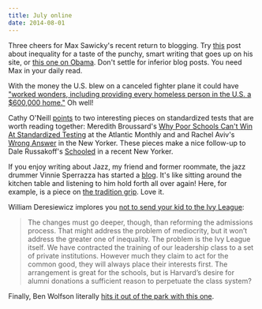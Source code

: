 ```yaml
---
title: July online
date: 2014-08-01
---
```


Three cheers for Max Sawicky's recent return to blogging. Try
[this](http://maxspeak.net/who-cares-about-inequality/) post about inequality
for a taste of the punchy, smart writing that goes up on his site, or
[this one on Obama](http://maxspeak.net/guess-ill-have-to-dream-the-rest/).
Don't settle for inferior blog posts. You need Max in your daily read.

With the money the U.S. blew on a canceled fighter plane it could have ["worked
wonders, including providing every homeless person in the U.S. a $600,000
home."](http://thinkprogress.org/world/2014/07/09/3458101/f35-boondoggle-fail/)
Oh well!

Cathy O'Neill
[points](http://mathbabe.org/2014/07/16/two-great-articles-about-standardized-tests/)
to two interesting pieces on standardized tests that are worth reading
together: Meredith Broussard's
[Why Poor Schools Can't Win At Standardized Testing](http://www.theatlantic.com/features/archive/2014/07/why-poor-schools-cant-win-at-standardized-testing/374287/)
at the Atlantic Monthly and and Rachel Aviv's
[Wrong Answer](http://www.newyorker.com/magazine/2014/07/21/wrong-answer) in
the New Yorker. These pieces make a nice follow-up to Dale Russakoff's
[Schooled](http://www.newyorker.com/magazine/2014/05/19/schooled) in a recent
New Yorker.

If you enjoy writing about Jazz, my friend and former roommate, the jazz
drummer Vinnie Sperrazza has started a
[blog](http://www.vinniesperrazza.org/blog). It's like sitting around the
kitchen table and listening to him hold forth all over again! Here, for
example, is a piece on
[the tradition grip](http://www.vinniesperrazza.org/blog/2014/4/22/on-traditional-grip).
Love it.

William Deresiewicz implores you
[not to send your kid to the Ivy League](http://www.newrepublic.com/article/118747/ivy-league-schools-are-overrated-send-your-kids-elsewhere):

> The changes must go deeper, though, than reforming the admissions process.
> That might address the problem of mediocrity, but it won’t address the
> greater one of inequality. The problem is the Ivy League itself. We have
> contracted the training of our leadership class to a set of private
> institutions. However much they claim to act for the common good, they will
> always place their interests first. The arrangement is great for the schools,
> but is Harvard’s desire for alumni donations a sufficient reason to
> perpetuate the class system?

Finally, Ben Wolfson literally
[hits it out of the park with this one](http://waste.typepad.com/waste/2014/07/on-a-popular-misconception-concerning-literally.html).


